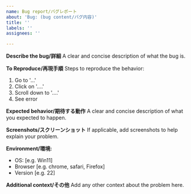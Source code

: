 ```yaml
---
name: Bug report/バグレポート
about: 'Bug: (bug content/バグ内容)'
title: ''
labels: ''
assignees: ''

---
```


**Describe the bug/詳細**
A clear and concise description of what the bug is.

**To Reproduce/再現手順**
Steps to reproduce the behavior:
1. Go to '...'
2. Click on '....'
3. Scroll down to '....'
4. See error

**Expected behavior/期待する動作**
A clear and concise description of what you expected to happen.

**Screenshots/スクリーンショット**
If applicable, add screenshots to help explain your problem.

**Environment/環境:**
 - OS: [e.g. Win11]
 - Browser [e.g. chrome, safari, Firefox]
 - Version [e.g. 22]

**Additional context/その他**
Add any other context about the problem here.
